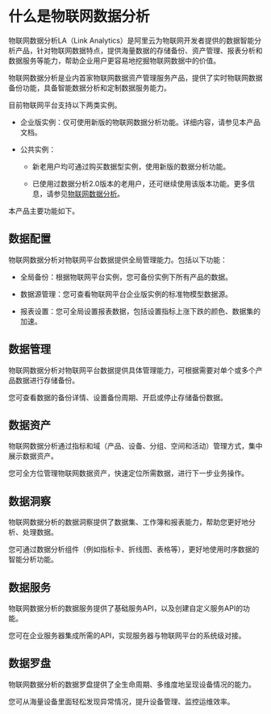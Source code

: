 什么是物联网数据分析 
===============================

物联网数据分析LA（Link Analytics）是阿里云为物联网开发者提供的数据智能分析产品，针对物联网数据特点，提供海量数据的存储备份、资产管理、报表分析和数据服务等能力，帮助企业用户更容易地挖掘物联网数据中的价值。

物联网数据分析是业内首家物联网数据资产管理服务产品，提供了实时物联网数据备份功能，具备智能数据分析和定制数据服务能力。

目前物联网平台支持以下两类实例。

* 企业版实例：仅可使用新版的物联网数据分析功能。详细内容，请参见本产品文档。

  

* 公共实例：

  * 新老用户均可通过购买数据型实例，使用新版的数据分析功能。

    
  
  * 已使用过数据分析2.0版本的老用户，还可继续使用该版本功能。更多信息，请参见[物联网数据分析](/cn.zh-CN/物联网数据分析（老版本）/产品简介/什么是物联网数据分析.md)。

    
  

  




本产品主要功能如下。

数据配置 
-------------------------

物联网数据分析对物联网平台数据提供全局管理能力。包括以下功能：

* 全局备份：根据物联网平台实例，您可备份实例下所有产品的数据。

  

* 数据源管理：您可查看物联网平台企业版实例的标准物模型数据源。

  

* 报表设置：您可全局设置报表数据，包括设置指标上涨下跌的颜色、数据集的加速。

  




数据管理 
-------------------------

物联网数据分析对物联网平台数据提供具体管理能力，可根据需要对单个或多个产品数据进行存储备份。

您可查看数据的备份详情、设置备份周期、开启或停止存储备份数据。

**数据资产** 
-----------------------------

物联网数据分析通过指标和域（产品、设备、分组、空间和活动）管理方式，集中展示数据资产。

您可全方位管理物联网数据资产，快速定位所需数据，进行下一步业务操作。

**数据洞察** 
-----------------------------

物联网数据分析的数据洞察提供了数据集、工作簿和报表能力，帮助您更好地分析、处理数据。

您可通过数据分析组件（例如指标卡、折线图、表格等），更好地使用时序数据的智能分析功能。

数据服务 
-------------------------

物联网数据分析的数据服务提供了基础服务API，以及创建自定义服务API的功能。

您可在企业服务器集成所需的API，实现服务器与物联网平台的系统级对接。

数据罗盘 
-------------------------

物联网数据分析的数据罗盘提供了全生命周期、多维度地呈现设备情况的能力。

您可从海量设备里面轻松发现异常情况，提升设备管理、监控运维效率。
